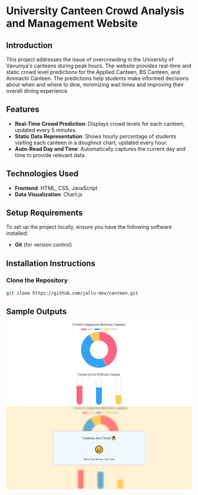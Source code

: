 # University Canteen Crowd Analysis and Management Website

## Introduction

This project addresses the issue of overcrowding in the University of Vavuniya's canteens during peak hours. The website provides real-time and static crowd level predictions for the Applied Canteen, BS Canteen, and Ammachi Canteen. The predictions help students make informed decisions about when and where to dine, minimizing wait times and improving their overall dining experience.

## Features

- **Real-Time Crowd Prediction**: Displays crowd levels for each canteen, updated every 5 minutes.
- **Static Data Representation**: Shows hourly percentage of students visiting each canteen in a doughnut chart, updated every hour.
- **Auto-Read Day and Time**: Automatically captures the current day and time to provide relevant data.

## Technologies Used

- **Frontend**: HTML, CSS, JavaScript
- **Data Visualization**: Chart.js

## Setup Requirements

To set up the project locally, ensure you have the following software installed:

- **Git** (for version control)

## Installation Instructions

### Clone the Repository

```bash
git clone https://github.com/jallu-dev/canteen.git
```
## Sample Outputs

![Sample Output image](src/sample1.png)
![Sample Output image](src/sample2.png)

